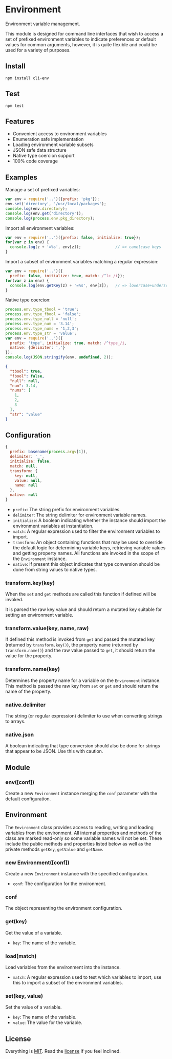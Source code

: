 # Environment

Environment variable management.

This module is designed for command line interfaces that wish to access a set of prefixed environment variables to indicate preferences or default values for common arguments, however, it is quite flexible and could be used for a variety of purposes.

## Install

```
npm install cli-env
```

## Test

```
npm test
```

## Features

* Convenient access to environment variables
* Enumeration safe implementation
* Loading environment variable subsets
* JSON safe data structure
* Native type coercion support
* 100% code coverage

## Examples

Manage a set of prefixed variables:

```javascript
var env = require('..')({prefix: 'pkg'});
env.set('directory', '/usr/local/packages');
console.log(env.directory);
console.log(env.get('directory'));
console.log(process.env.pkg_directory);
```

Import all environment variables:

```javascript
var env = require('..')({prefix: false, initialize: true});
for(var z in env) {
  console.log(z + '=%s', env[z]);               // => camelcase keys
}
```

Import a subset of environment variables matching a regular expression:

```javascript
var env = require('..')({
  prefix: false, initialize: true, match: /^lc_/i});
for(var z in env) {
  console.log(env.getKey(z) + '=%s', env[z]);   // => lowercase+underscore
}
```

Native type coercion:

```javascript
process.env.type_tbool = 'true';
process.env.type_fbool = 'false';
process.env.type_null = 'null';
process.env.type_num = '3.14';
process.env.type_nums = '1,2,3';
process.env.type_str = 'value';
var env = require('..')({
  prefix: 'type', initialize: true, match: /^type_/i,
  native: {delimiter: ','}
});
console.log(JSON.stringify(env, undefined, 2));
```

```json
{
  "tbool": true,
  "fbool": false,
  "null": null,
  "num": 3.14,
  "nums": [
    1,
    2,
    3
  ],
  "str": "value"
}
```

## Configuration

```javascript
{
  prefix: basename(process.argv[1]),
  delimiter: '_',
  initialize: false,
  match: null,
  transform: {
    key: null,
    value: null,
    name: null
  },
  native: null
}
```

* `prefix`: The string prefix for environment variables.
* `delimiter`: The string delimiter for environment variable names.
* `initialize`: A boolean indicating whether the instance should import the environment variables at instantiation.
* `match`: A regular expression used to filter the environment variables to import.
* `transform`: An object containing functions that may be used to override the default logic for determining variable keys, retrieving variable values and getting property names. All functions are invoked in the scope of the `Environment` instance.
* `native`: If present this object indicates that type conversion should be done from string values to native types.

### transform.key(key)

When the `set` and `get` methods are called this function if defined will be invoked.

It is parsed the raw key value and should return a mutated key suitable for setting an environment variable.

### transform.value(key, name, raw)

If defined this method is invoked from `get` and passed the mutated key (returned by `transform.key()`), the property name (returned by `transform.name()`) and the raw value passed to `get`, it should return the value for the property.

### transform.name(key)

Determines the property name for a variable on the `Environment` instance. This method is passed the raw key from `set` or `get` and should return the name of the property.

### native.delimiter

The string (or regular expression) delimiter to use when converting strings to arrays.

### native.json

A boolean indicating that type conversion should also be done for strings that appear to be JSON. Use this with caution.

## Module

### env([conf])

Create a new `Environment` instance merging the `conf` parameter with the default configuration.

## Environment

The `Environment` class provides access to reading, writing and loading variables from the environment. All internal properties and methods of the class are marked read-only so some variable names will not be set. These include the public methods and properties listed below as well as the private methods `getKey`, `getValue` and `getName`.

### new Environment([conf])

Create a new `Environment` instance with the specified configuration.

* `conf`: The configuration for the environment.

### conf

The object representing the environment configuration.

### get(key)

Get the value of a variable.

* `key`: The name of the variable.

### load(match)

Load variables from the environment into the instance.

* `match`: A regular expression used to test which variables to import, use this to import a subset of the environment variables.

### set(key, value)

Set the value of a variable.

* `key`: The name of the variable.
* `value`: The value for the variable.

## License

Everything is [MIT](http://en.wikipedia.org/wiki/MIT_License). Read the [license](/LICENSE) if you feel inclined.
